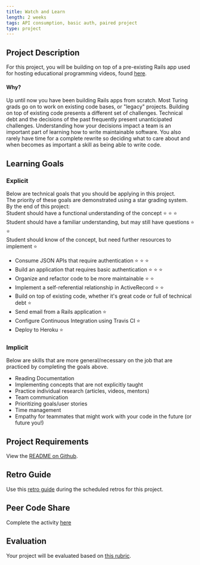 ```yaml
---
title: Watch and Learn
length: 2 weeks
tags: API consumption, basic auth, paired project
type: project
---
```


## Project Description

For this project, you will be building on top of a pre-existing Rails app used for hosting educational programming videos, found [here](https://github.com/turingschool-examples/watch-and-learn).

#### Why?

Up until now you have been building Rails apps from scratch. Most Turing grads go on to work on existing code bases, or "legacy" projects. Building on top of existing code presents a different set of challenges. Technical debt and the decisions of the past frequently present unanticipated challenges. Understanding how your decisions impact a team is an important part of learning how to write maintainable software. You also rarely have time for a complete rewrite so deciding what to care about and when becomes as important a skill as being able to write code.

## Learning Goals

### Explicit
Below are technical goals that you should be applying in this project.<br>
The priority of these goals are demonstrated using a star grading system.<br>
By the end of this project: <br>
  Student should have a functional understanding of the concept ⭐ ⭐ ⭐ <br>
  Student should have a familiar understanding, but may still have questions ⭐ ⭐ <br>
  Student should know of the concept, but need further resources to implement ⭐


* Consume JSON APIs that require authentication ⭐ ⭐ ⭐
* Build an application that requires basic authentication ⭐ ⭐ ⭐
* Organize and refactor code to be more maintainable ⭐ ⭐  
* Implement a self-referential relationship in ActiveRecord ⭐ ⭐
* Build on top of existing code, whether it's great code or full of technical debt ⭐
* Send email from a Rails application ⭐
* Configure Continuous Integration using Travis CI ⭐
* Deploy to Heroku ⭐

### Implicit
Below are skills that are more general/necessary on the job that are practiced by completing the goals above.

* Reading Documentation
* Implementing concepts that are not explicitly taught
* Practice individual research (articles, videos, mentors)
* Team communication
* Prioritizing goals/user stories
* Time management
* Empathy for teammates that might work with your code in the future (or future you!)

## Project Requirements

View the [README on Github](https://github.com/turingschool-examples/watch-and-learn).

## Retro Guide

Use this [retro guide](../retro_guide) during the scheduled retros for this project.

## Peer Code Share

Complete the activity [here](../peer_code_share)

## Evaluation

Your project will be evaluated based on [this rubric](./rubric).
